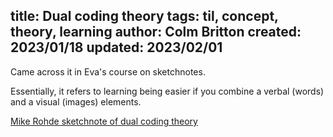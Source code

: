 title: Dual coding theory
tags: til, concept, theory, learning
author: Colm Britton
created: 2023/01/18
updated: 2023/02/01
--------------------

Came across it in Eva's course on sketchnotes.

Essentially, it refers to learning being easier if you combine a verbal (words) and a visual (images) elements.

[Mike Rohde sketchnote of dual coding theory](https://www.flickr.com/photos/rohdesign/8232452797)
